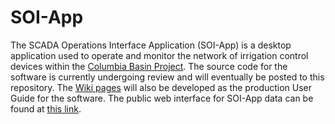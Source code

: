 # SOI-App
The SCADA Operations Interface Application (SOI-App) is a desktop application used to operate and monitor the network of irrigation control devices within the [Columbia Basin Project](https://www.usbr.gov/pn/grandcoulee/cbp/index.html). The source code for the software is currently undergoing review and will eventually be posted to this repository. The [Wiki pages](https://github.com/usbr/SOI-App/wiki) will also be developed as the production User Guide for the software. The public web interface for SOI-App data can be found at [this link](https://www.usbr.gov/pn/hydromet/cbp/).

